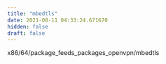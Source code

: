 ```yaml
---
title: "mbedtls"
date: 2021-08-11 04:33:24.671670
hidden: false
draft: false
---
```


x86/64/package_feeds_packages_openvpn/mbedtls

